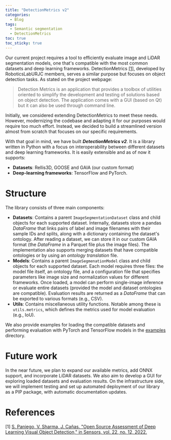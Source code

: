 ```yaml
---
title: "DetectionMetrics v2"
categories:
  - Blog
tags:
  - Semantic segmentation
  - DetectionMetrics
toc: true
toc_sticky: true
---
```


Our current project requires a tool to efficiently evaluate image and LiDAR segmentation models, one that's compatible with the most common datasets and deep learning frameworks. DetectionMetrics [[1]](#references), developed by RoboticsLabURJC members, serves a similar purpose but focuses on object detection tasks. As stated on the project webpage:

> Detection Metrics is an application that provides a toolbox of utilities oriented to simplify the development and testing of solutions based on object detection. The application comes with a GUI (based on Qt) but it can also be used through command line.
>

Initially, we considered extending DetectionMetrics to meet these needs. However, modernizing the codebase and adapting it for our purposes would require too much effort. Instead, we decided to build a streamlined version almost from scratch that focuses on our specific requirements.

With that goal in mind, we have built ***DetectionMetrics v2***. It is a library written in Python with a focus on interoperability between different datasets and deep learning frameworks. It is easily extensible and as of now it supports:

- **Datasets**: Rellis3D, GOOSE and GAIA (our custom format)
- **Deep-learning frameworks**: TensorFlow and PyTorch.

# Structure

The library consists of three main components:

- **Datasets**: Contains a parent `ImageSegmentationDataset` class and child objects for each supported dataset. Internally, datasets store a pandas *DataFrame* that links pairs of label and image filenames with their sample IDs and splits, along with a dictionary containing the dataset's ontology. After reading a dataset, we can store it in our custom GAIA format (the *DataFrame* in a Parquet file plus the image files). The implementation also supports merging datasets that have compatible ontologies or by using an *ontology translation* file.
- **Models**: Contains a parent `ImageSegmenationModel` class and child objects for each supported dataset. Each model requires three files: the model file itself, an ontology file, and a configuration file that specifies parameters like image size and normalization values for different frameworks. Once loaded, a model can perform single-image inference or evaluate entire datasets (provided the model and dataset ontologies are compatible). Evaluation results are returned as a *DataFrame* that can be exported to various formats (e.g., CSV).
- **Utils**: Contains miscellaneous utility functions. Notable among these is `utils.metrics`, which defines the metrics used for model evaluation (e.g., IoU).

We also provide examples for loading the compatible datasets and performing evaluation with PyTorch and TensorFlow models in the [examples](https://github.com/JdeRobot/DetectionMetrics/tree/revert-232-revert-231-dph/v2/examples) directory.

# Future work

In the near future, we plan to expand our available metrics, add ONNX support, and incorporate LiDAR datasets. We also aim to develop a GUI for exploring loaded datasets and evaluation results. On the infrastructure side, we will implement testing and set up automated deployment of our library as a PIP package, with automatic documentation updates.

# References

[1] [S. Paniego, V. Sharma, J. Cañas. "Open Source Assessment of Deep Learning Visual Object Detection," in Sensors, vol. 22, no. 12, 2022.](https://www.mdpi.com/1424-8220/22/12/4575)